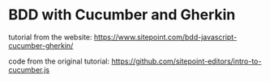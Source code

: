 # BDD with Cucumber and Gherkin

tutorial from the website: https://www.sitepoint.com/bdd-javascript-cucumber-gherkin/

code from the original tutorial:
https://github.com/sitepoint-editors/intro-to-cucumber.js